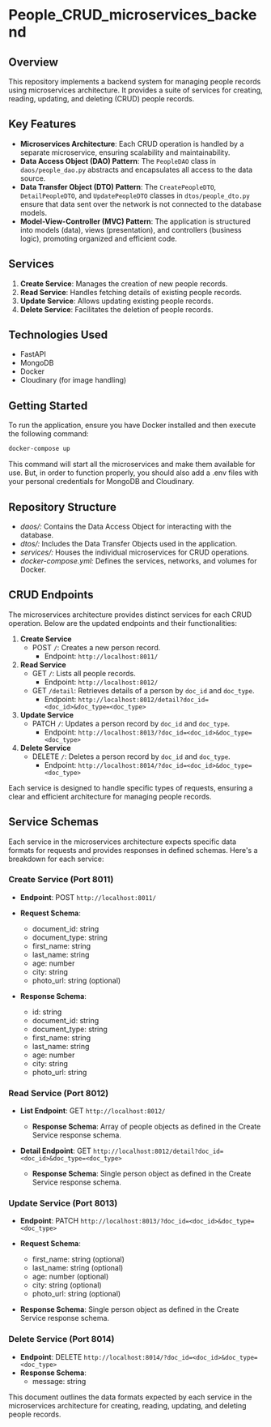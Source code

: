 # People_CRUD_microservices_backend

## Overview
This repository implements a backend system for managing people records using microservices architecture. It provides a suite of services for creating, reading, updating, and deleting (CRUD) people records.

## Key Features
- **Microservices Architecture**: Each CRUD operation is handled by a separate microservice, ensuring scalability and maintainability.
- **Data Access Object (DAO) Pattern**: The `PeopleDAO` class in `daos/people_dao.py` abstracts and encapsulates all access to the data source.
- **Data Transfer Object (DTO) Pattern**: The `CreatePeopleDTO`, `DetailPeopleDTO`, and `UpdatePeopleDTO` classes in `dtos/people_dto.py` ensure that data sent over the network is not connected to the database models.
- **Model-View-Controller (MVC) Pattern**: The application is structured into models (data), views (presentation), and controllers (business logic), promoting organized and efficient code.

## Services
1. **Create Service**: Manages the creation of new people records.
2. **Read Service**: Handles fetching details of existing people records.
3. **Update Service**: Allows updating existing people records.
4. **Delete Service**: Facilitates the deletion of people records.

## Technologies Used
- FastAPI
- MongoDB
- Docker
- Cloudinary (for image handling)
 
## Getting Started
To run the application, ensure you have Docker installed and then execute the following command:
```bash
docker-compose up
```
This command will start all the microservices and make them available for use. But, in order to function properly, you should also add a .env files with your personal credentials for MongoDB and Cloudinary.

## Repository Structure
- *daos/:* Contains the Data Access Object for interacting with the database.
- *dtos/:* Includes the Data Transfer Objects used in the application.
- *services/:* Houses the individual microservices for CRUD operations.
- *docker-compose.yml:* Defines the services, networks, and volumes for Docker.

## CRUD Endpoints
The microservices architecture provides distinct services for each CRUD operation. Below are the updated endpoints and their functionalities:
1. **Create Service**
   - POST `/`: Creates a new person record.
     - Endpoint: `http://localhost:8011/`
2. **Read Service**
   - GET `/`: Lists all people records.
     - Endpoint: `http://localhost:8012/`
   - GET `/detail`: Retrieves details of a person by `doc_id` and `doc_type`.
     - Endpoint: `http://localhost:8012/detail?doc_id=<doc_id>&doc_type=<doc_type>`
3. **Update Service**
   - PATCH `/`: Updates a person record by `doc_id` and `doc_type`.
     - Endpoint: `http://localhost:8013/?doc_id=<doc_id>&doc_type=<doc_type>`
4. **Delete Service**
   - DELETE `/`: Deletes a person record by `doc_id` and `doc_type`.
     - Endpoint: `http://localhost:8014/?doc_id=<doc_id>&doc_type=<doc_type>`

Each service is designed to handle specific types of requests, ensuring a clear and efficient architecture for managing people records.

## Service Schemas

Each service in the microservices architecture expects specific data formats for requests and provides responses in defined schemas. Here's a breakdown for each service:


### Create Service (Port 8011)

- **Endpoint**: POST `http://localhost:8011/`
- **Request Schema**:
  - document_id: string
  - document_type: string
  - first_name: string
  - last_name: string
  - age: number
  - city: string
  - photo_url: string (optional)

- **Response Schema**:
  - id: string
  - document_id: string
  - document_type: string
  - first_name: string
  - last_name: string
  - age: number
  - city: string
  - photo_url: string

### Read Service (Port 8012)

- **List Endpoint**: GET `http://localhost:8012/`
  - **Response Schema**: Array of people objects as defined in the Create Service response schema.

- **Detail Endpoint**: GET `http://localhost:8012/detail?doc_id=<doc_id>&doc_type=<doc_type>`
  - **Response Schema**: Single person object as defined in the Create Service response schema.

### Update Service (Port 8013)

- **Endpoint**: PATCH `http://localhost:8013/?doc_id=<doc_id>&doc_type=<doc_type>`
- **Request Schema**:
  - first_name: string (optional)
  - last_name: string (optional)
  - age: number (optional)
  - city: string (optional)
  - photo_url: string (optional)

- **Response Schema**: Single person object as defined in the Create Service response schema.

### Delete Service (Port 8014)

- **Endpoint**: DELETE `http://localhost:8014/?doc_id=<doc_id>&doc_type=<doc_type>`
- **Response Schema**:
  - message: string

This document outlines the data formats expected by each service in the microservices architecture for creating, reading, updating, and deleting people records.
